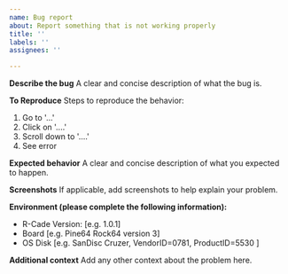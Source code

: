```yaml
---
name: Bug report
about: Report something that is not working properly
title: ''
labels: ''
assignees: ''

---
```


**Describe the bug**
A clear and concise description of what the bug is.

**To Reproduce**
Steps to reproduce the behavior:
1. Go to '...'
2. Click on '....'
3. Scroll down to '....'
4. See error

**Expected behavior**
A clear and concise description of what you expected to happen.

**Screenshots**
If applicable, add screenshots to help explain your problem.

**Environment (please complete the following information):**
 - R-Cade Version: [e.g. 1.0.1]
 - Board [e.g. Pine64 Rock64 version 3]
 - OS Disk [e.g. SanDisc Cruzer, VendorID=0781, ProductID=5530 ]

**Additional context**
Add any other context about the problem here.
